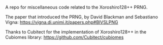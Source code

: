 A repo for miscellaneous code related to the Xoroshiro128++ PRNG.

The paper that introduced the PRNG, by David Blackman and Sebastiano Vigna:
https://vigna.di.unimi.it/papers.php#BlVSLPNG

Thanks to Cubitect for the implementation of Xoroshiro128++ in the Cubiomes library:
https://github.com/Cubitect/cubiomes
